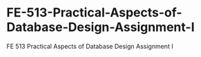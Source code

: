 # FE-513-Practical-Aspects-of-Database-Design-Assignment-I
FE 513 Practical Aspects of Database Design Assignment I

